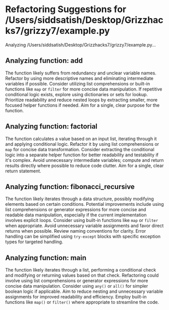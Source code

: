 # Refactoring Suggestions for /Users/siddsatish/Desktop/Grizzhacks7/grizzy7/example.py

Analyzing /Users/siddsatish/Desktop/Grizzhacks7/grizzy7/example.py...


## Analyzing function: add

The function likely suffers from redundancy and unclear variable names. Refactor by using more descriptive names and eliminating intermediate variables if possible. Consider utilizing list comprehensions or built-in functions like `map` or `filter` for more concise data manipulation. If repetitive conditional logic exists, explore using dictionaries or sets for lookup. Prioritize readability and reduce nested loops by extracting smaller, more focused helper functions if needed. Aim for a single, clear purpose for the function.



## Analyzing function: factorial

The function calculates a value based on an input list, iterating through it and applying conditional logic. Refactor it by using list comprehensions or `map` for concise data transformation. Consider extracting the conditional logic into a separate helper function for better readability and testability if it's complex. Avoid unnecessary intermediate variables; compute and return results directly where possible to reduce code clutter. Aim for a single, clear return statement.



## Analyzing function: fibonacci_recursive

The function likely iterates through a data structure, possibly modifying elements based on certain conditions. Potential improvements include using list comprehensions or generator expressions for more concise and readable data manipulation, especially if the current implementation involves explicit loops. Consider using built-in functions like `map` or `filter` when appropriate. Avoid unnecessary variable assignments and favor direct returns when possible. Review naming conventions for clarity. Error handling can be simplified using `try-except` blocks with specific exception types for targeted handling.



## Analyzing function: main

The function likely iterates through a list, performing a conditional check and modifying or returning values based on that check. Refactoring could involve using list comprehensions or generator expressions for more concise data manipulation. Consider using `any()` or `all()` for simpler boolean logic if applicable. Aim to reduce nesting and unnecessary variable assignments for improved readability and efficiency. Employ built-in functions like `map()` or `filter()` where appropriate to streamline the code.

